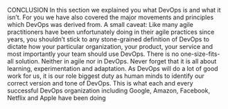 CONCLUSION
In this section we explained you what DevOps is and
what it isn’t. For you we have also covered the major
movements and principles which DevOps was
derived from.
A small caveat: Like many agile practitioners have
been unfortunately doing in their agile practices
since years, you shouldn’t stick to any stone-grained
definition of DevOps to dictate how your particular
organization, your product, your service and most
importantly your team should use DevOps. There is
no one-size-fits-all solution. Neither in agile nor in
DevOps.
Never forget that it is all about learning, experimentation
and adaptation. As DevOps will do a lot of good
work for us, it is our role biggest duty as human
minds to identify our correct version and tone of
DevOps. This is what each and every successful
DevOps organization including Google, Amazon,
Facebook, Netflix and Apple have been doing
